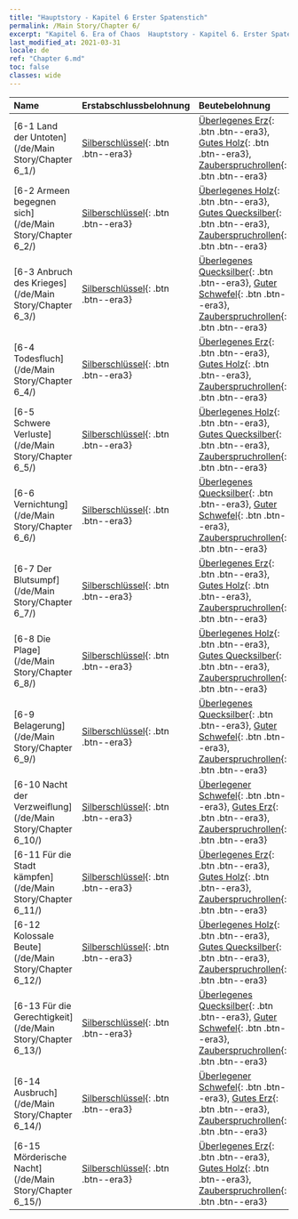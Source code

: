 ```yaml
---
title: "Hauptstory - Kapitel 6 Erster Spatenstich"
permalink: /Main Story/Chapter 6/
excerpt: "Kapitel 6. Era of Chaos  Hauptstory - Kapitel 6. Erster Spatenstich"
last_modified_at: 2021-03-31
locale: de
ref: "Chapter 6.md"
toc: false
classes: wide
---
```


  | Name |  Erstabschlussbelohnung | Beutebelohnung |
  |:------------|:------------|:------------| 
  | [6-1 Land der Untoten](/de/Main Story/Chapter 6_1/) | [Silberschlüssel](/de/Items/con_693/){: .btn .btn--era3} | [Überlegenes Erz](/de/Items/mat_19/){: .btn .btn--era3}, [Gutes Holz](/de/Items/mat_13/){: .btn .btn--era3}, [Zauberspruchrollen](/de/Items/con_694/){: .btn .btn--era3} |
  | [6-2 Armeen begegnen sich](/de/Main Story/Chapter 6_2/) | [Silberschlüssel](/de/Items/con_693/){: .btn .btn--era3} | [Überlegenes Holz](/de/Items/mat_20/){: .btn .btn--era3}, [Gutes Quecksilber](/de/Items/mat_14/){: .btn .btn--era3}, [Zauberspruchrollen](/de/Items/con_694/){: .btn .btn--era3} |
  | [6-3 Anbruch des Krieges](/de/Main Story/Chapter 6_3/) | [Silberschlüssel](/de/Items/con_693/){: .btn .btn--era3} | [Überlegenes Quecksilber](/de/Items/mat_21/){: .btn .btn--era3}, [Guter Schwefel](/de/Items/mat_15/){: .btn .btn--era3}, [Zauberspruchrollen](/de/Items/con_694/){: .btn .btn--era3} |
  | [6-4 Todesfluch](/de/Main Story/Chapter 6_4/) | [Silberschlüssel](/de/Items/con_693/){: .btn .btn--era3} | [Überlegenes Erz](/de/Items/mat_19/){: .btn .btn--era3}, [Gutes Holz](/de/Items/mat_13/){: .btn .btn--era3}, [Zauberspruchrollen](/de/Items/con_694/){: .btn .btn--era3} |
  | [6-5 Schwere Verluste](/de/Main Story/Chapter 6_5/) | [Silberschlüssel](/de/Items/con_693/){: .btn .btn--era3} | [Überlegenes Holz](/de/Items/mat_20/){: .btn .btn--era3}, [Gutes Quecksilber](/de/Items/mat_14/){: .btn .btn--era3}, [Zauberspruchrollen](/de/Items/con_694/){: .btn .btn--era3} |
  | [6-6 Vernichtung](/de/Main Story/Chapter 6_6/) | [Silberschlüssel](/de/Items/con_693/){: .btn .btn--era3} | [Überlegenes Quecksilber](/de/Items/mat_21/){: .btn .btn--era3}, [Guter Schwefel](/de/Items/mat_15/){: .btn .btn--era3}, [Zauberspruchrollen](/de/Items/con_694/){: .btn .btn--era3} |
  | [6-7 Der Blutsumpf](/de/Main Story/Chapter 6_7/) | [Silberschlüssel](/de/Items/con_693/){: .btn .btn--era3} | [Überlegenes Erz](/de/Items/mat_19/){: .btn .btn--era3}, [Gutes Holz](/de/Items/mat_13/){: .btn .btn--era3}, [Zauberspruchrollen](/de/Items/con_694/){: .btn .btn--era3} |
  | [6-8 Die Plage](/de/Main Story/Chapter 6_8/) | [Silberschlüssel](/de/Items/con_693/){: .btn .btn--era3} | [Überlegenes Holz](/de/Items/mat_20/){: .btn .btn--era3}, [Gutes Quecksilber](/de/Items/mat_14/){: .btn .btn--era3}, [Zauberspruchrollen](/de/Items/con_694/){: .btn .btn--era3} |
  | [6-9 Belagerung](/de/Main Story/Chapter 6_9/) | [Silberschlüssel](/de/Items/con_693/){: .btn .btn--era3} | [Überlegenes Quecksilber](/de/Items/mat_21/){: .btn .btn--era3}, [Guter Schwefel](/de/Items/mat_15/){: .btn .btn--era3}, [Zauberspruchrollen](/de/Items/con_694/){: .btn .btn--era3} |
  | [6-10 Nacht der Verzweiflung](/de/Main Story/Chapter 6_10/) | [Silberschlüssel](/de/Items/con_693/){: .btn .btn--era3} | [Überlegener Schwefel](/de/Items/mat_22/){: .btn .btn--era3}, [Gutes Erz](/de/Items/mat_12/){: .btn .btn--era3}, [Zauberspruchrollen](/de/Items/con_694/){: .btn .btn--era3} |
  | [6-11 Für die Stadt kämpfen](/de/Main Story/Chapter 6_11/) | [Silberschlüssel](/de/Items/con_693/){: .btn .btn--era3} | [Überlegenes Erz](/de/Items/mat_19/){: .btn .btn--era3}, [Gutes Holz](/de/Items/mat_13/){: .btn .btn--era3}, [Zauberspruchrollen](/de/Items/con_694/){: .btn .btn--era3} |
  | [6-12 Kolossale Beute](/de/Main Story/Chapter 6_12/) | [Silberschlüssel](/de/Items/con_693/){: .btn .btn--era3} | [Überlegenes Holz](/de/Items/mat_20/){: .btn .btn--era3}, [Gutes Quecksilber](/de/Items/mat_14/){: .btn .btn--era3}, [Zauberspruchrollen](/de/Items/con_694/){: .btn .btn--era3} |
  | [6-13 Für die Gerechtigkeit](/de/Main Story/Chapter 6_13/) | [Silberschlüssel](/de/Items/con_693/){: .btn .btn--era3} | [Überlegenes Quecksilber](/de/Items/mat_21/){: .btn .btn--era3}, [Guter Schwefel](/de/Items/mat_15/){: .btn .btn--era3}, [Zauberspruchrollen](/de/Items/con_694/){: .btn .btn--era3} |
  | [6-14 Ausbruch](/de/Main Story/Chapter 6_14/) | [Silberschlüssel](/de/Items/con_693/){: .btn .btn--era3} | [Überlegener Schwefel](/de/Items/mat_22/){: .btn .btn--era3}, [Gutes Erz](/de/Items/mat_12/){: .btn .btn--era3}, [Zauberspruchrollen](/de/Items/con_694/){: .btn .btn--era3} |
  | [6-15 Mörderische Nacht](/de/Main Story/Chapter 6_15/) | [Silberschlüssel](/de/Items/con_693/){: .btn .btn--era3} | [Überlegenes Erz](/de/Items/mat_19/){: .btn .btn--era3}, [Gutes Holz](/de/Items/mat_13/){: .btn .btn--era3}, [Zauberspruchrollen](/de/Items/con_694/){: .btn .btn--era3} |
